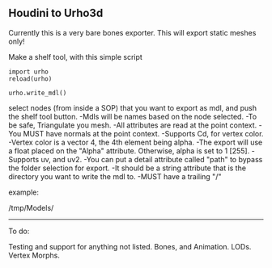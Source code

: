 Houdini to Urho3d
-------
Currently this is a very bare bones exporter.
This will export static meshes only!

Make a shelf tool, with this simple script

```
import urho
reload(urho)

urho.write_mdl()
```
select nodes (from inside a SOP) that you want to export as mdl, and push the shelf tool button.
-Mdls will be names based on the node selected.
-To be safe, Triangulate you mesh.
-All attributes are read at the point context.
-You MUST have normals at the point context.
-Supports Cd, for vertex color.
-Vertex color is a vector 4, the 4th element being alpha.
-The export will use a float placed on the "Alpha" attribute. Otherwise, alpha is set to 1 [255].
-Supports uv, and uv2.
-You can put a detail attribute called "path" to bypass the folder selection for export.
-It should be a string attribute that is the directory you want to write the mdl to.
-MUST have a trailing "/"

example:

/tmp/Models/

----
To do:

Testing and support for anything not listed.
Bones, and Animation. LODs. Vertex Morphs.